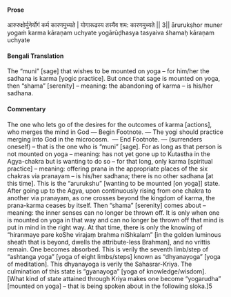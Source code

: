 #### Prose 

आरुरुक्षोर्मुनेर्योगं कर्म कारणमुच्यते |
योगारूढस्य तस्यैव शम: कारणमुच्यते || 3||
ārurukṣhor muner yogaṁ karma kāraṇam uchyate
yogārūḍhasya tasyaiva śhamaḥ kāraṇam uchyate

 #### Bengali Translation 

The “muni” [sage] that wishes to be mounted on yoga – for him/her the sadhana is karma [yogic practice]. But once that sage is mounted on yoga, then “shama” [serenity] – meaning: the abandoning of karma – is his/her sadhana.

 #### Commentary 

The one who lets go of the desires for the outcomes of karma [actions], who merges the mind in God — Begin Footnote. — The yogi should practice merging into God in the microcosm.  — End Footnote. — (surrenders oneself) – that is the one who is “muni” [sage]. For as long as that person is not mounted on yoga – meaning: has not yet gone up to Kutastha in the Agya-chakra but is wanting to do so – for that long, only karma [spiritual practice] – meaning: offering prana in the appropriate places of the six chakras via pranayam – is his/her sadhana; there is no other sadhana [at this time]. This is the “arurukshu” [wanting to be mounted [on yoga]] state. After going up to the Agya, upon continuously rising from one chakra to another via pranayam, as one crosses beyond the kingdom of karma, the prana-karma ceases by itself. Then “shama” [serenity] comes about – meaning: the inner senses can no longer be thrown off. It is only when one is mounted on yoga in that way and can no longer be thrown off that mind is put in mind in the right way. At that time, there is only the knowing of “hiranmaye pare koShe virajaṃ brahma niShkalam” [in the golden luminous sheath that is beyond, dwells the attribute-less Brahman], and no vrittis remain. One becomes absorbed. This is verily the seventh limb/step of “ashtanga yoga” [yoga of eight limbs/steps] known as “dhyanayoga” [yoga of meditation]. This dhyanayoga is verily the Sahasrar-Kriya. The culmination of this state is “gyanayoga” [yoga of knowledge/wisdom]. [What kind of state attained through Kriya makes one become “yogarudha” [mounted on yoga] – that is being spoken about in the following sloka.]5 